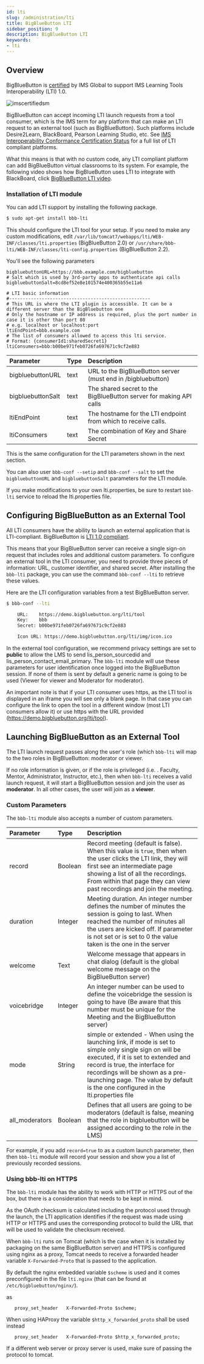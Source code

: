 ```yaml
---
id: lti
slug: /administration/lti
title: BigBlueButton LTI
sidebar_position: 9
description: BigBlueButton LTI
keywords:
- lti
---
```


## Overview

BigBlueButton is [certified](https://site.imsglobal.org/certifications/bigbluebutton-inc/36891/bigbluebutton) by IMS Global to support IMS Learning Tools Interoperability (LTI) 1.0.

![imscertifiedsm](/img/imscertifiedsm.png)

BigBlueButton can accept incoming LTI launch requests from a tool consumer, which is the IMS term for any platform that can make an LTI request to an external tool (such as BigBlueButton). Such platforms include Desire2Learn, BlackBoard, Pearson Learning Studio, etc. See [IMS Interoperability Conformance Certification Status](https://www.imsglobal.org/cc/statuschart.cfm) for a full list of LTI compliant platforms.

What this means is that with no custom code, any LTI compliant platform can add BigBlueButton virtual classrooms to its system. For example, the following video shows how BigBlueButton uses LTI to integrate with BlackBoard, click [BigBlueButton LTI video](https://www.youtube.com/watch?v=OSTGfvICYX4&feature=youtu.be&hd=1).

### Installation of LTI module

You can add LTI support by installing the following package.

```bash
$ sudo apt-get install bbb-lti
```

This should configure the LTI tool for your setup. If you need to make any custom modifications, edit `/var/lib/tomcat7/webapps/lti/WEB-INF/classes/lti.properties` (BigBlueButton 2.0) or `/usr/share/bbb-lti/WEB-INF/classes/lti-config.properties` (BigBlueButton 2.2).

You'll see the following parameters

```properties
bigbluebuttonURL=https://bbb.example.com/bigbluebutton
# Salt which is used by 3rd-party apps to authenticate api calls
bigbluebuttonSalt=8cd8ef52e8e101574e400365b55e11a6

# LTI basic information
#----------------------------------------------------
# This URL is where the LTI plugin is accessible. It can be a different server than the BigBluebutton one
# Only the hostname or IP address is required, plus the port number in case it is other than port 80
# e.g. localhost or localhost:port
ltiEndPoint=bbb.example.com
# The list of consumers allowed to access this lti service.
# Format: {consumerId1:sharedSecret1}
ltiConsumers=bbb:b00be971feb0726fa697671c9cf2e883
```

| Parameter         | Type | Description                                                        |
| :---------------- | :--- | :----------------------------------------------------------------- |
| bigbluebuttonURL  | text | URL to the BigBlueButton server (must end in /bigbluebutton)       |
| bigbluebuttonSalt | text | The shared secret to the BigBlueButton server for making API calls |
| ltiEndPoint       | text | The hostname for the LTI endpoint from which to receive calls.     |
| ltiConsumers      | text | The combination of Key and Share Secret                            |

This is the same configuration for the LTI parameters shown in the next section.

You can also user `bbb-conf --setip` and `bbb-conf --salt` to set the `bigbluebuttonURL` and `bigbluebuttonSalt` parameters for the LTI module.

If you make modifications to your own lti.properties, be sure to restart `bbb-lti` service to reload the lti.properties file.

## Configuring BigBlueButton as an External Tool

All LTI consumers have the ability to launch an external application that is LTI-compliant. BigBlueButton is [LTI 1.0 compliant](https://www.imsglobal.org/cc/detail.cfm?ID=172).

This means that your BigBlueButton server can receive a single sign-on request that includes roles and additional custom parameters. To configure an external tool in the LTI consumer, you need to provide three pieces of information: URL, customer identifier, and shared secret. After installing the `bbb-lti` package, you can use the command `bbb-conf --lti` to retrieve these values.

Here are the LTI configuration variables from a test BigBlueButton server.

```bash
$ bbb-conf --lti

    URL:    https://demo.bigbluebutton.org/lti/tool
    Key:    bbb
    Secret: b00be971feb0726fa697671c9cf2e883

    Icon URL: https://demo.bigbluebutton.org/lti/img/icon.ico
```

In the external tool configuration, we recommend privacy settings are set to **public** to allow the LMS to send lis_person_sourcedid and lis_person_contact_email_primary. The `bbb-lti` module will use these parameters for user identification once logged into the BigBlueButton session. If none of them is sent by default a generic name is going to be used (Viewer for viewer and Moderator for moderator).

An important note is that if your LTI consumer uses https, as the LTI tool is displayed in an iframe you will see only a blank page. In that case you can configure the link to open the tool in a different window (most LTI consumers allow it) or use https with the URL provided (https://demo.bigbluebutton.org/lti/tool).

## Launching BigBlueButton as an External Tool

The LTI launch request passes along the user's role (which `bbb-lti` will map to the two roles in BigBlueButton: moderator or viewer.

If no role information is given, or if the role is privileged (i.e. . Faculty, Mentor, Administrator, Instructor, etc.), then when `bbb-lti` receives a valid launch request, it will start a BigBlueButton session and join the user as **moderator**. In all other cases, the user will join as a **viewer**.

### Custom Parameters

The `bbb-lti` module also accepts a number of custom parameters.

| Parameter      | Type    | Description                                                                                                                                                                                                                                                                                               |
| :------------- | :------ | :-------------------------------------------------------------------------------------------------------------------------------------------------------------------------------------------------------------------------------------------------------------------------------------------------------- |
| record         | Boolean | Record meeting (default is false). When this value is `true`, then when the user clicks the LTI link, they will first see an intermediate page showing a list of all the recordings. From within that page they can view past recordings and join the meeting.                                            |
| duration       | Integer | Meeting duration. An integer number defines the number of minutes the session is going to last. When reached the number of minutes all the users are kicked off. If parameter is not set or is set to 0 the value taken is the one in the server                                                          |
| welcome        | Text    | Welcome message that appears in chat dialog (default is the global welcome message on the BigBlueButton server)                                                                                                                                                                                           |
| voicebridge    | Integer | An integer number can be used to define the voicebridge the session is going to have (Be aware that this number must be unique for the Meeting and the BigBlueButton server)                                                                                                                              |
| mode           | String  | simple or extended - When using the launching link, if mode is set to simple only single sign on will be executed, if it is set to extended and record is true, the interface for recordings will be shown as a pre-launching page. The value by default is the one configured in the lti.properties file |
| all_moderators | Boolean | Defines that all users are going to be moderators (default is false, meaning that the role in bigbluebutton will be assigned according to the role in the LMS)                                                                                                                                            |

For example, if you add `record=true` to as a custom launch parameter, then then `bbb-lti` module will record your session and show you a list of previously recorded sessions.

### Using bbb-lti on HTTPS

The `bbb-lti` module has the ability to work with HTTP or HTTPS out of the box, but there is a consideration that needs to be kept in mind.

As the OAuth checksum is calculated including the protocol used through the launch, the LTI application identifies if the request was made using HTTP or HTTPS and uses the corresponding protocol to build the URL that will be used to validate the checksum received.

When `bbb-lti` runs on Tomcat (which is the case when it is installed by packaging on the same BigBlueButton server) and HTTPS is configured using nginx as a proxy, Tomcat needs to receive a forwarded header variable `X-Forwarded-Proto` that is passed to the application.

By default the nginx embedded variable `$scheme` is used and it comes preconfigured in the file `lti.nginx` (that can be found at `/etc/bigbluebutton/nginx/`).

as

```nginx
   proxy_set_header   X-Forwarded-Proto $scheme;
```

When using HAProxy the variable `$http_x_forwarded_proto` shall be used instead

```nginx
   proxy_set_header   X-Forwarded-Proto $http_x_forwarded_proto;
```

If a different web server or proxy server is used, make sure of passing the protocol to tomcat.

